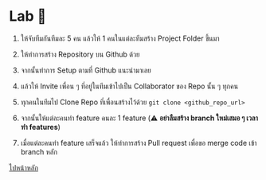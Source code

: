 # Lab 🧪

1. ให้จับทีมกันทีมละ 5 คน แล้วให้ 1 คนในแต่ละทีมสร้าง Project Folder ขึ้นมา

2. ให้ทำการสร้าง Repository บน Github ด้วย

3. จากนั้นทำการ Setup ตามที่ Github แนะนำมาเลย

4. แล้วให้ Invite เพื่อน ๆ ที่อยู่ในทีมเข้าไปเป็น Collaborator ของ Repo นั้น ๆ ทุกคน

5. ทุกคนในทีมไป Clone Repo ที่เพื่อนสร้างไว้ด้วย `git clone <github_repo_url>`

6. จากนั้นให้แต่ละคนทำ feature คนละ 1 feature (⚠️ **อย่าลืมสร้าง branch ใหม่เสมอ ๆ เวลาทำ features**)

7. เมื่อแต่ละคนทำ feature เสร็จแล้ว ให้ทำการสร้าง Pull request เพื่อขอ merge code เข้า branch หลัก

[ไปหน้าหลัก](https://github.com/napatwongchr/intro-to-git/blob/main/README.md)
